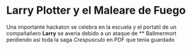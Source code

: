 # Larry Plotter y el Maleare de Fuego

Una importante hackaton se celebra en la escuela y el portatil de un
compañañero **Larry** se averia debido a un ataque de ** Ballmermort
perdiendo así toda la saga *Crespusculo* en PDF que tenia guardado
